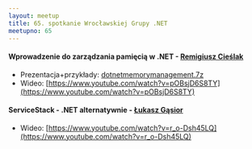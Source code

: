 ```yaml
---
layout: meetup
title: 65. spotkanie Wrocławskiej Grupy .NET
meetupno: 65
---
```


#### Wprowadzenie do zarządzania pamięcią w .NET - [Remigiusz Cieślak](emailto:remigiusz.cieslak@gmail.com)
* Prezentacja+przykłady: [dotnetmemorymanagement.7z]({{BASE_PATH}}/assets/dotnetmemorymanagement101.7z) 
* Wideo: [https://www.youtube.com/watch?v=pOBsjD6S8TY](https://www.youtube.com/watch?v=pOBsjD6S8TY)


#### ServiceStack - .NET alternatywnie - [Łukasz Gąsior](https://twitter.com/lukaszgasior)
* Wideo: [https://www.youtube.com/watch?v=r_o-Dsh45LQ](https://www.youtube.com/watch?v=r_o-Dsh45LQ)
